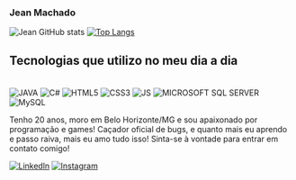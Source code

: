 ### Jean Machado 

![Jean GitHub stats](https://github-readme-stats.vercel.app/api?username=jeanmachadocx&show_icons=true&theme=dracula)
[![Top Langs](https://github-readme-stats.vercel.app/api/top-langs/?username=jeanmachadocx&layout=compact)](https://github.com/anuraghazra/github-readme-statsicons=true&theme=dracula)



## Tecnologias que utilizo no meu dia a dia 

<div style="display: inline-block"><br/>
<img align="center" alt="JAVA" src="https://img.shields.io/badge/Java-ED8B00?style=for-the-badge&logo=java&logoColor=white" /> <img align="center" alt="C#" src="https://img.shields.io/badge/C%23-239120?style=for-the-badge&logo=c-sharp&logoColor=white" /> <img align="center" alt="HTML5" src="https://img.shields.io/badge/HTML5-E34F26?style=for-the-badge&logo=html5&logoColor=white" /> <img align="center" alt="CSS3" src="https://img.shields.io/badge/CSS3-1572B6?style=for-the-badge&logo=css3&logoColor=white" /> <img align="center" alt="JS" src="https://img.shields.io/badge/JavaScript-323330?style=for-the-badge&logo=javascript&logoColor=F7DF1E" /> <img align="center" alt="MICROSOFT SQL SERVER" src="https://img.shields.io/badge/Microsoft_SQL_Server-CC2927?style=for-the-badge&logo=microsoft-sql-server&logoColor=white" /> <img align="center" alt="MySQL" src="https://img.shields.io/badge/MySQL-00000F?style=for-the-badge&logo=mysql&logoColor=white" /> 
  




</div><br>

Tenho 20 anos, moro em Belo Horizonte/MG e sou apaixonado por programação e games!  Caçador oficial de bugs, e quanto mais eu aprendo e passo raiva, mais eu amo tudo isso! Sinta-se à vontade para entrar em contato comigo!


[![Linkedln](	https://img.shields.io/badge/LinkedIn-0077B5?style=for-the-badge&logo=linkedin&logoColor=white)](https://www.linkedin.com/in/jean-carlo-machado-616443207/) [![Instagram](https://img.shields.io/badge/Instagram-E4405F?style=for-the-badge&logo=instagram&logoColor=white)](https://www.instagram.com/__jean__machado/)



